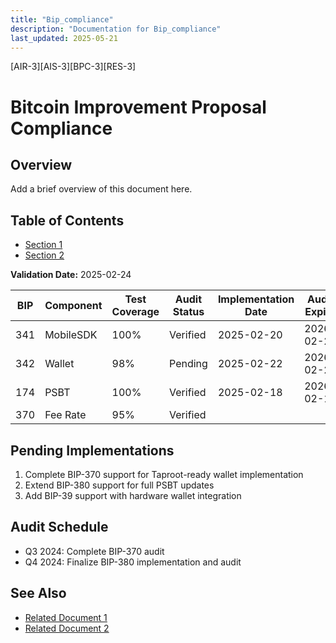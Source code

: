 ```yaml
---
title: "Bip_compliance"
description: "Documentation for Bip_compliance"
last_updated: 2025-05-21
---
```

[AIR-3][AIS-3][BPC-3][RES-3]


# Bitcoin Improvement Proposal Compliance  

## Overview

Add a brief overview of this document here.

## Table of Contents

- [Section 1](#section-1)
- [Section 2](#section-2)

**Validation Date:** 2025-02-24  

| BIP | Component | Test Coverage | Audit Status | Implementation Date | Audit Expiry |
|-----|-----------|---------------|--------------|---------------------|--------------|
| 341 | MobileSDK | 100% | Verified | 2025-02-20 | 2026-02-20 |
| 342 | Wallet    | 98%  | Pending | 2025-02-22 | 2026-02-22 |
| 174 | PSBT      | 100% | Verified | 2025-02-18 | 2026-02-18 |
| 370 | Fee Rate  | 95%  | Verified |

## Pending Implementations

1. Complete BIP-370 support for Taproot-ready wallet implementation
2. Extend BIP-380 support for full PSBT updates
3. Add BIP-39 support with hardware wallet integration

## Audit Schedule

- Q3 2024: Complete BIP-370 audit
- Q4 2024: Finalize BIP-380 implementation and audit 
## See Also

- [Related Document 1](./related1.md)
- [Related Document 2](./related2.md)
